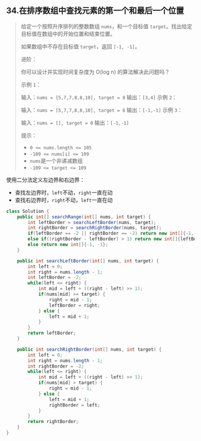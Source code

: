 ## 34.在排序数组中查找元素的第一个和最后一个位置

> 给定一个按照升序排列的整数数组 `nums`，和一个目标值 `target`。找出给定目标值在数组中的开始位置和结束位置。
>
> 如果数组中不存在目标值 `target`，返回 `[-1, -1]`。
>
> 进阶：
>
> 你可以设计并实现时间复杂度为 O(log n) 的算法解决此问题吗？
>
>
> 示例 `1`：
>
> 输入：`nums = [5,7,7,8,8,10], target = 8`
> 输出：`[3,4]`
> 示例 `2`：
>
> 输入：`nums = [5,7,7,8,8,10], target = 6`
> 输出：`[-1,-1]`
> 示例 `3`：
>
> 输入：`nums = [], target = 0`
> 输出：`[-1,-1]`
>
>
> 提示：
>
> - `0 <= nums.length <= 105`
> - `-109 <= nums[i] <= 109`
> - `nums`是一个非递减数组
> - `-109 <= target <= 109`

使用二分法定义左边界和右边界：

- 查找左边界时，`left`不动，`right`一直在动
- 查找右边界时，`right`不动，`left`一直在动

```java
class Solution {
    public int[] searchRange(int[] nums, int target) {
        int leftBorder = searchLeftBorder(nums, target);
        int rightBorder = searchRightBorder(nums, target);
        if(leftBorder == -2 || rightBorder == -2) return new int[]{-1, -1};
        else if((rightBorder - leftBorder) > 1) return new int[]{leftBorder + 1, rightBorder -1};
        else return new int[]{-1, -1};
    }

    public int searchLeftBorder(int[] nums, int target) {
        int left = 0;
        int right = nums.length - 1;
        int leftBorder = -2;
        while(left <= right) {
            int mid = left + ((right - left) >> 1);
            if(nums[mid] >= target) {
                right = mid - 1;
                leftBorder = right;
            } else {
                left = mid + 1;
            }
        }
        return leftBorder;
    }

    public int searchRightBorder(int[] nums, int target) {
        int left = 0;
        int right = nums.length - 1;
        int rightBorder = -2;
        while(left <= right) {
            int mid = left + ((right - left) >> 1);
            if(nums[mid] > target) {
                right = mid - 1;
            } else {
                left = mid + 1;
                rightBorder = left;
            }
        }
        return rightBorder;
    }
}
```
